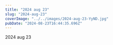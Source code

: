 ```yaml
---
title: "2024 aug 23"
slug: "2024-aug-23"
coverImage: "../../images/2024-aug-23-YyND.jpg"
pubDate: "2024-08-23T16:44:35.696Z"
---
```


2024 aug 23

